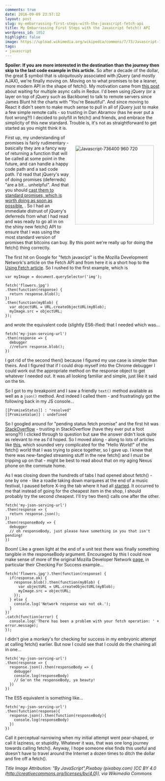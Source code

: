 ```yaml
---
comments: true
date: 2016-09-09 23:57:12
layout: post
slug: my-embarrassing-first-steps-with-the-javascript-fetch-api
title: My Embarrassing First Steps with the Javascript fetch() API
wordpress_id: 1052
highlight: false
image: https://upload.wikimedia.org/wikipedia/commons/7/73/Javascript-736400_960_720.png
tags:
- javascript
---
```


<b>Spoiler: If you are more interested in the destination than the journey
then skip to the last code example in this article.</b>
So after a decade of the dollar, the great $ symbol that is ubiquitously
associated with jQuery (and mostly AJAX), we're finally moving on. Moving
on to what promises to be a leaner, more modern
API in the shape of fetch(). My motivation came from
[this post](https://github.com/reactjs/redux/issues/723#issuecomment-139927639)
about waiting for multiple async calls in Redux. I'd been using jQuery (or a layer on top
of jQuery such as Backbone) to talk to remote servers since
James Blunt hit the charts with "You're Beautiful". And since moving
to React it didn't seem to make much sense to pull in all of jQuery just
to make a few simple remote calls - so trusting in Dan Abramov (has he
ever put a foot wrong?!) I decided to polyfill in fetch() and friends,
and embrace the simplicity of this new standard. Trouble is, it's not as
straightforward to get started as you might think it is.

<figure style="float: right; margin:20px;">

<a title="By JavaScript,Pixabay (pixabay.com) [CC BY 4.0
(http://creativecommons.org/licenses/by/4.0)], via Wikimedia Commons"
href="https://commons.wikimedia.org/wiki/File%3AJavascript-736400_960_720.png"><img
width="256" alt="Javascript-736400 960 720"
src="https://upload.wikimedia.org/wikipedia/commons/thumb/7/73/Javascript-736400_960_720.png/256px-Javascript-736400_960_720.png"/></a>

</figure>

First up, my understanding of promises is fairly
rudimentary - basically they are a fancy way of returning a function
that will be called at some point in the future, and can handle a happy
code path and a sad code path. I'd read that jQuery's way of doing promises
(deferreds) "are a bit… unhelpful". And that you should [cast them to
standard promises, which is worth doing as soon as possible](http://www.html5rocks.com/en/tutorials/es6/promises/),
. So I had an immediate
distrust of jQuery's deferreds from what I had read and was ready to go
all in on the shiny new fetch() API to ensure that I was using the most
standard version of promises that bitcoins can buy. By this point
we're really up for doing the fetch() thing correctly.

 
The first hit on Google for "fetch javascipt" is the
Mozilla Development Network's article on the Fetch API and from here it
is a short hop to the [Using Fetch
article](https://developer.mozilla.org/en-US/docs/Web/API/Fetch_API/Using_Fetch).
So I rushed to the first example, which is

    var myImage = document.querySelector('img');

    fetch('flowers.jpg')
    .then(function(response) {
      return response.blob();
    })
    .then(function(myBlob) {
      var objectURL = URL.createObjectURL(myBlob);
      myImage.src = objectURL;
    });

and wrote the equivalent code (slightly ES6-ified) that I needed which was...

    fetch('my-json-serving-url')
    .then(response => {
      debugger
      //return response.blob();
    })

I got rid of the second then() because I figured my use case is simpler than
theirs. And I figured that if I could drop myself into the Chrome
debugger I could work out the appropriate method on the response
object to get whatever I needed out. It was all looking familiar and
simple, just like it said on the tin.

So I got to my breakpoint and I saw a friendly ```text()``` method available
as well as a ```json()``` method. And indeed I called them - and
frustratingly got the following back in my JS console...

    [[PromiseStatus]] : "resolved"
    [[PromiseValue]] : undefined

So I googled around for "pending status fetch promise" and the first hit
was [StackOverflow](http://stackoverflow.com/questions/30329485/why-is-the-promise-still-pending) -
trusting in StackOverflow (have they ever put a foot wrong?!) I
clicked through to question but saw the answer didn't look quite as relevant to me
as I'd hoped. So I moved along - along to lots of articles like
[this](https://github.com/w3c/ServiceWorker/issues/625), which sounded
very complicated for the "Hello World!" of the fetch() world that I was
trying to piece together, so I gave up. I knew that there was
new-fangled streaming stuff in the new fetch() and I must be tripping up
on that - might be best to read about that on my aging Nexus phone on
the commute home.

As I was closing down the hundreds of tabs I had opened about fetch() - one by one - like a
roadie taking down marquees at the end of a music festival, I paused
before X-ing
the tab where it had all
[started](https://github.com/reactjs/redux/issues/723#issuecomment-139927639).
It occurred to me that instead of going for the cheapest item in the
shop, I should probably try the second cheapest. I'll
try two then() calls one after the other.


    fetch('my-json-serving-url')
    .then(response => {
      return response.json();
    })
    .then(responseBody => {
      debugger
      // oh responseBody, just please have something in you that isn't pending!
    })

Boom! Like a green light at the end of a unit test there was finally
something tangible in the responseBody argument. Encouraged by this I
could now make sense of more of the original Mozilla Developer Network
[page](https://developer.mozilla.org/en-US/docs/Web/API/Fetch_API/Using_Fetch),
in particular their Checking For Success example...

    fetch('flowers.jpg').then(function(response) {
      if(response.ok) {
        response.blob().then(function(myBlob) {
          var objectURL = URL.createObjectURL(myBlob);
          myImage.src = objectURL;
        });
      } else {
        console.log('Network response was not ok.');
      }
    })
    .catch(function(error) {
      console.log('There has been a problem with your fetch operation: ' +
    error.message);
    });

I didn't give a monkey's for checking for success in my embryonic
attempt at calling fetch() earlier. But now I could see that I could do
the chaining all in one...

    fetch('my-json-serving-url')
    .then(response => {
      response.json().then(responseBody => {
        debugger
        console.log(responseBody)
        // Go'on the responseBody, ya beauty!
      })
    })

The ES5 equivalent is something like...

    fetch('my-json-serving-url')
    .then(function(response){
      response.json().then(function(responseBody){
        console.log(responseBody)
      })
    })

Call it perceptual narrowing when my initial attempt went pear-shaped,
or call it laziness, or stupidity. Whatever it was, that was one long journey towards
calling fetch(). Anyway, I hope someone else finds this useful and
doesn't have to travel around the Internet a dozen times to ditch the
dollar and fire off a fetch().

<i>Title Image Attribution: "By JavaScript",Pixabay (pixabay.com) [CC BY 4.0 (http://creativecommons.org/licenses/by/4.0)], via Wikimedia Commons</i>
